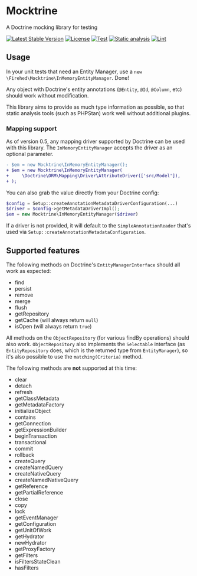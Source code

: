 # Mocktrine

A Doctrine mocking library for testing

[![Latest Stable Version](https://poser.pugx.org/firehed/mocktrine/v)](//packagist.org/packages/firehed/mocktrine)
[![License](https://poser.pugx.org/firehed/mocktrine/license)](//packagist.org/packages/firehed/mocktrine)
[![Test](https://github.com/Firehed/mocktrine/workflows/Test/badge.svg)](https://github.com/Firehed/mocktrine/actions?query=workflow%3ATest)
[![Static analysis](https://github.com/Firehed/mocktrine/workflows/Static%20analysis/badge.svg)](https://github.com/Firehed/mocktrine/actions?query=workflow%3A%22Static+analysis%22)
[![Lint](https://github.com/Firehed/mocktrine/workflows/Lint/badge.svg)](https://github.com/Firehed/mocktrine/actions?query=workflow%3ALint)

## Usage

In your unit tests that need an Entity Manager, use a `new \Firehed\Mocktrine\InMemoryEntityManager`. Done!

Any object with Doctrine's entity annotations (`@Entity`, `@Id`, `@Column`, etc) should work without modification.

This library aims to provide as much type information as possible, so that static analysis tools (such as PHPStan) work well without additional plugins.

### Mapping support

As of version 0.5, any mapping driver supported by Doctrine can be used with this library.
The `InMemoryEntityManager` accepts the driver as an optional parameter.

```diff
- $em = new Mocktrine\InMemoryEntityManager();
+ $em = new Mocktrine\InMemoryEntityManager(
+     \Doctrine\ORM\Mapping\Driver\AttributeDriver(['src/Model']),
+ );
```

You can also grab the value directly from your Doctrine config:
```php
$config = Setup::createAnnotationMetadataDriverConfiguration(...)
$driver = $config->getMetadataDriverImpl();
$em = new Mocktrine\InMemoryEntityManager($driver)
```

If a driver is not provided, it will default to the `SimpleAnnotationReader` that's used via `Setup::createAnnotationMetadataConfiguration`.

## Supported features

The following methods on Doctrine's `EntityManagerInterface` should all work as expected:
- find
- persist
- remove
- merge
- flush
- getRepository
- getCache (will always return `null`)
- isOpen (will always return `true`)

All methods on the `ObjectRepository` (for various findBy operations) should also work.
`ObjectRepository` also implements the `Selectable` interface (as `EntityRepository` does, which is the returned type from `EntityManager`), so it's also possible to use the `matching(Criteria)` method.

The following methods are **not** supported at this time:
- clear
- detach
- refresh
- getClassMetadata
- getMetadataFactory
- initializeObject
- contains
- getConnection
- getExpressionBuilder
- beginTransaction
- transactional
- commit
- rollback
- createQuery
- createNamedQuery
- createNativeQuery
- createNamedNativeQuery
- getReference
- getPartialReference
- close
- copy
- lock
- getEventManager
- getConfiguration
- getUnitOfWork
- getHydrator
- newHydrator
- getProxyFactory
- getFilters
- isFiltersStateClean
- hasFilters

